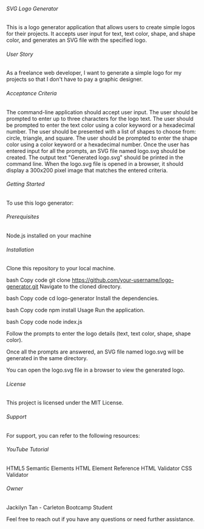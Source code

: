 ###### SVG Logo Generator ######
This is a logo generator application that allows users to create simple logos for their projects. It accepts user input for text, text color, shape, and shape color, and generates an SVG file with the specified logo.

###### User Story ######
As a freelance web developer, I want to generate a simple logo for my projects so that I don't have to pay a graphic designer.

###### Acceptance Criteria ######
The command-line application should accept user input.
The user should be prompted to enter up to three characters for the logo text.
The user should be prompted to enter the text color using a color keyword or a hexadecimal number.
The user should be presented with a list of shapes to choose from: circle, triangle, and square.
The user should be prompted to enter the shape color using a color keyword or a hexadecimal number.
Once the user has entered input for all the prompts, an SVG file named logo.svg should be created.
The output text "Generated logo.svg" should be printed in the command line.
When the logo.svg file is opened in a browser, it should display a 300x200 pixel image that matches the entered criteria.

###### Getting Started ######
To use this logo generator:

###### Prerequisites ######
Node.js installed on your machine

###### Installation ######
Clone this repository to your local machine.

bash
Copy code
git clone https://github.com/your-username/logo-generator.git
Navigate to the cloned directory.

bash
Copy code
cd logo-generator
Install the dependencies.

bash
Copy code
npm install
Usage
Run the application.

bash
Copy code
node index.js

Follow the prompts to enter the logo details (text, text color, shape, shape color).

Once all the prompts are answered, an SVG file named logo.svg will be generated in the same directory.

You can open the logo.svg file in a browser to view the generated logo.

###### License ######
This project is licensed under the MIT License.

###### Support ######
For support, you can refer to the following resources:

###### YouTube Tutorial ######
HTML5 Semantic Elements
HTML Element Reference
HTML Validator
CSS Validator

###### Owner ######
Jackilyn Tan - Carleton Bootcamp Student 

Feel free to reach out if you have any questions or need further assistance.




